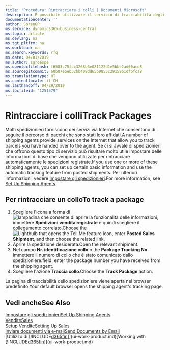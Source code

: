 ```yaml
---
title: 'Procedura: Rintracciare i colli | Documenti Microsoft'
description: È possibile utilizzare il servizio di tracciabilità degli spedizionieri per vedere lo stato di avanzamento di una consegna.
documentationcenter: ''
author: SorenGP
ms.service: dynamics365-business-central
ms.topic: article
ms.devlang: na
ms.tgt_pltfrm: na
ms.workload: na
ms.search.keywords: rfq
ms.date: 04/01/2019
ms.author: sgroespe
ms.openlocfilehash: f6583c75fcc3268b6e081122d1e5bbe2ad60acd8
ms.sourcegitcommit: 60b87e5eb32bb408dd65b9855c29159b1dfbfca8
ms.translationtype: HT
ms.contentlocale: it-CH
ms.lasthandoff: 04/29/2019
ms.locfileid: "1251579"
---
```

# <a name="track-packages"></a><span data-ttu-id="67bd4-103">Rintracciare i colli</span><span class="sxs-lookup"><span data-stu-id="67bd4-103">Track Packages</span></span>
<span data-ttu-id="67bd4-104">Molti spedizionieri forniscono dei servizi via Internet che consentono di seguire il percorso di pacchi che sono stati loro affidati.</span><span class="sxs-lookup"><span data-stu-id="67bd4-104">A number of shipping agents provide services on the Internet that allow you to track parcels you have handed over to the agent.</span></span> <span data-ttu-id="67bd4-105">Se ci si avvale di spedizionieri che offrono questo tipo di servizio può risultare molto utile impostare delle informazioni di base che vengono utilizzate per rintracciare automaticamente le spedizioni registrate.</span><span class="sxs-lookup"><span data-stu-id="67bd4-105">If you use one or more of these shipping agents, you can set up certain basic information and use the automatic tracking feature from posted shipments.</span></span> <span data-ttu-id="67bd4-106">Per ulteriori informazioni, vedere [Impostare gli spedizionieri](sales-how-to-set-up-shipping-agents.md).</span><span class="sxs-lookup"><span data-stu-id="67bd4-106">For more information, see [Set Up Shipping Agents](sales-how-to-set-up-shipping-agents.md).</span></span>  

## <a name="to-track-a-package"></a><span data-ttu-id="67bd4-107">Per rintracciare un collo</span><span class="sxs-lookup"><span data-stu-id="67bd4-107">To track a package</span></span>
1. <span data-ttu-id="67bd4-108">Scegliere l'icona a forma di ![lampadina che consente di aprire la funzionalità delle informazioni](media/ui-search/search_small.png "Informazioni sull'operazione che si desidera eseguire"), immettere **Spedizioni vendita registrate** e quindi scegliere il collegamento correlato.</span><span class="sxs-lookup"><span data-stu-id="67bd4-108">Choose the ![Lightbulb that opens the Tell Me feature](media/ui-search/search_small.png "Tell me what you want to do") icon, enter **Posted Sales Shipment**, and then choose the related link.</span></span>
2. <span data-ttu-id="67bd4-109">Aprire la spedizione desiderata.</span><span class="sxs-lookup"><span data-stu-id="67bd4-109">Open the relevant shipment.</span></span>
3. <span data-ttu-id="67bd4-110">Nel campo **Nr. identificazione collo**</span><span class="sxs-lookup"><span data-stu-id="67bd4-110">In the **Package Tracking No.**</span></span> <span data-ttu-id="67bd4-111">immettere il numero di collo che è stato comunicato dallo spedizioniere.</span><span class="sxs-lookup"><span data-stu-id="67bd4-111">field, enter the package number you have received from the shipping agent.</span></span>
4. <span data-ttu-id="67bd4-112">Scegliere l'azione **Traccia collo**.</span><span class="sxs-lookup"><span data-stu-id="67bd4-112">Choose the **Track Package** action.</span></span>

<span data-ttu-id="67bd4-113">La pagina di tracciabilità dello spedizioniere viene aperta nel browser predefinito.</span><span class="sxs-lookup"><span data-stu-id="67bd4-113">Your default browser opens the shipping agent's tracking page.</span></span>

## <a name="see-also"></a><span data-ttu-id="67bd4-114">Vedi anche</span><span class="sxs-lookup"><span data-stu-id="67bd4-114">See Also</span></span>
[<span data-ttu-id="67bd4-115">Impostare gli spedizionieri</span><span class="sxs-lookup"><span data-stu-id="67bd4-115">Set Up Shipping Agents</span></span>](sales-how-to-set-up-shipping-agents.md)  
[<span data-ttu-id="67bd4-116">Vendite</span><span class="sxs-lookup"><span data-stu-id="67bd4-116">Sales</span></span>](sales-manage-sales.md)  
[<span data-ttu-id="67bd4-117">Setup Vendite</span><span class="sxs-lookup"><span data-stu-id="67bd4-117">Setting Up Sales</span></span>](sales-setup-sales.md)  
[<span data-ttu-id="67bd4-118">Inviare documenti via e-mail</span><span class="sxs-lookup"><span data-stu-id="67bd4-118">Send Documents by Email</span></span>](ui-how-send-documents-email.md)  
<span data-ttu-id="67bd4-119">[Utilizzo di [!INCLUDE[d365fin](includes/d365fin_md.md)]](ui-work-product.md)</span><span class="sxs-lookup"><span data-stu-id="67bd4-119">[Working with [!INCLUDE[d365fin](includes/d365fin_md.md)]](ui-work-product.md)</span></span>
